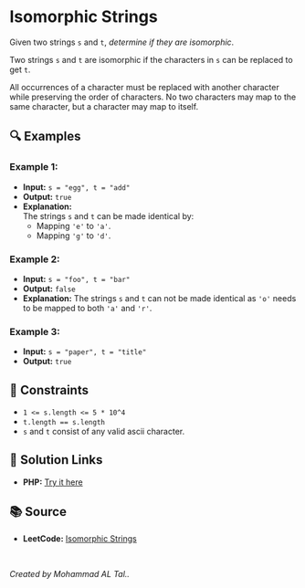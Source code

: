 # Isomorphic Strings 

Given two strings `s` and `t`, *determine if they are isomorphic*.

Two strings `s` and `t` are isomorphic if the characters in `s` can be replaced to get `t`.

All occurrences of a character must be replaced with another character while preserving the order of characters. No two characters may map to the same character, but a character may map to itself.

## 🔍 Examples

### Example 1:
- **Input:** `s = "egg", t = "add"`
- **Output:** `true`
- **Explanation:**  
  The strings `s` and `t` can be made identical by:  
  - Mapping `'e'` to `'a'`. 
  - Mapping `'g'` to `'d'`.

### Example 2:
- **Input:** `s = "foo", t = "bar"`
- **Output:** `false`
- **Explanation:** The strings `s` and `t` can not be made identical as `'o'` needs to be mapped to both `'a'` and `'r'`.

### Example 3:
- **Input:** `s = "paper", t = "title"`
- **Output:** `true`

## 📝 Constraints
- `1 <= s.length <= 5 * 10^4`
- `t.length == s.length`
- `s` and `t` consist of any valid ascii character.


## 🔗 Solution Links

- **PHP:** [Try it here](https://www.programiz.com/online-compiler/2tHZXsrCXMIFy)


## 📚 Source
- **LeetCode:** [Isomorphic Strings](https://leetcode.com/problems/isomorphic-strings)

<br>

*Created by Mohammad AL Tal..*
